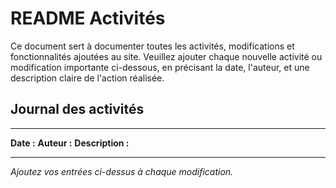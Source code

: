 # README Activités

Ce document sert à documenter toutes les activités, modifications et fonctionnalités ajoutées au site. Veuillez ajouter chaque nouvelle activité ou modification importante ci-dessous, en précisant la date, l'auteur, et une description claire de l'action réalisée.

## Journal des activités

---

**Date :**
**Auteur :**
**Description :**

---

*Ajoutez vos entrées ci-dessus à chaque modification.*
